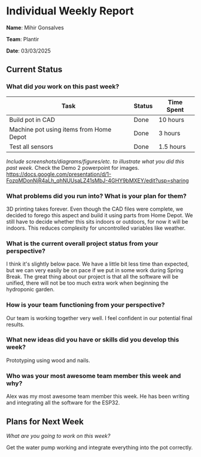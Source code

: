 # Individual Weekly Report
**Name**: Mihir Gonsalves

**Team**: Plantir

**Date**: 03/03/2025

## Current Status


### What did _you_ work on this past week?

| Task | Status | Time Spent | 
| ---- | ------ | ---------- |
|   Build pot in CAD   |    Done    |      10 hours      |
|   Machine pot using items from Home Depot   |    Done     |      3 hours      |
|   Test all sensors   |    Done    |      1.5 hours      |

*Include screenshots/diagrams/figures/etc. to illustrate what you did this past week.*
Check the Demo 2 powerpoint for images.
https://docs.google.com/presentation/d/1-FozpMDonNjR4aLh_qhNUUsaLZ41sMbJ-4GHY9bMXEY/edit?usp=sharing

### What problems did you run into? What is your plan for them?
3D printing takes forever. Even though the CAD files were complete, we decided to forego this aspect and build it using parts from Home Depot.
We still have to decide whether this sits indoors or outdoors, for now it will be indoors. This reduces complexity for uncontrolled variables like weather.

### What is the current overall project status from your perspective? 
I think it's slightly below pace. We have a little bit less time than expected, but we can very easily be on pace if we put in some work during Spring Break.
The great thing about our project is that all the software will be unified, there will not be too much extra work when beginning the hydroponic garden.

### How is your team functioning from your perspective?
Our team is working together very well. I feel confident in our potential final results.


### What new ideas did you have or skills did you develop this week?
Prototyping using wood and nails. 


### Who was your most awesome team member this week and why?
Alex was my most awesome team member this week. He has been writing and integrating all the software for the ESP32. 


## Plans for Next Week

*What are you going to work on this week?*

Get the water pump working and integrate everything into the pot correctly. 
